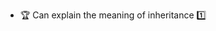 * <span id="outcome-inheritance-basics-one">:trophy: Can explain the meaning of inheritance :one:</span>
